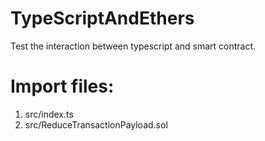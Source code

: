 # TypeScriptAndEthers
Test the interaction between typescript and smart contract.

# Import files:
1. src/index.ts
2. src/ReduceTransactionPayload.sol
